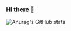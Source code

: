 ### Hi there 👋
![Anurag's GitHub stats](https://github-readme-stats.vercel.app/api?username=Daniel-29&count_private=true&show_icons=true&theme=radical)

<!--
**Daniel-29/Daniel-29** is a ✨ _special_ ✨ repository because its `README.md` (this file) appears on your GitHub profile.

Here are some ideas to get you started:

- 🔭 I’m currently working on ...
- 🌱 I’m currently learning ...
- 👯 I’m looking to collaborate on ...
- 🤔 I’m looking for help with ...
- 💬 Ask me about ...
- 📫 How to reach me: ...
- 😄 Pronouns: ...
- ⚡ Fun fact: ...

-->

